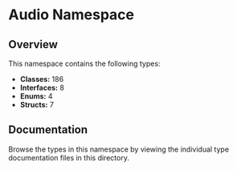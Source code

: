 # Audio Namespace

## Overview

This namespace contains the following types:

- **Classes:** 186
- **Interfaces:** 8
- **Enums:** 4
- **Structs:** 7

## Documentation

Browse the types in this namespace by viewing the individual type documentation files in this directory.

